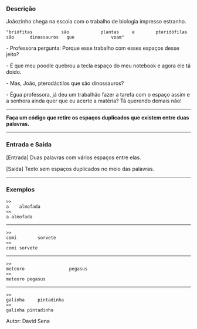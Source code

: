### Descrição

Joãozinho chega na escola com o trabalho de biologia impresso estranho.


	"briófitas           são            plantas     e        pteridófilas        são      dinossauros   que              voam"


\- Professora pergunta: Porque esse trabalho com esses espaços desse jeito?

\- É que meu poodle quebrou a tecla espaço do meu notebook e agora ele tá doido.

\- Mas, João, pterodáctilos que são dinossauros?

\- Égua professora, já deu um trabalhão fazer a tarefa com o espaço assim e a senhora
ainda quer que eu acerte a matéria? Tá querendo demais não!

---

**Faça um código que retire os espaços duplicados que existem entre duas palavras.**

---

### Entrada e Saída

[Entrada] Duas palavras com vários espaços entre elas.

[Saída] Texto sem espaços duplicados no meio das palavras.

---

### Exemplos

	>>
	a    almofada
	<<
	a almofada
---
	>>
	comi        sorvete
	<<
	comi sorvete
---
	>>
	meteoro                 pegasus
	<<
	meteoro pegasus
---
	>>
	galinha     pintadinha
	<<
	galinha pintadinha
	
Autor: David Sena
